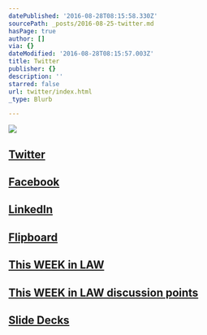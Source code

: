 ```yaml
---
datePublished: '2016-08-28T08:15:58.330Z'
sourcePath: _posts/2016-08-25-twitter.md
hasPage: true
author: []
via: {}
dateModified: '2016-08-28T08:15:57.003Z'
title: Twitter
publisher: {}
description: ''
starred: false
url: twitter/index.html
_type: Blurb

---
```

![](https://the-grid-user-content.s3-us-west-2.amazonaws.com/4ff1879b-e6a2-41a2-bb9c-4726d807cd29.jpg)

## [Twitter][0]

## [Facebook][1]

## [LinkedIn][2]

## [Flipboard][3]

## [This WEEK in LAW][4]

## [This WEEK in LAW discussion points][5]

## [Slide Decks][6]

[0]: http://twitter.com/dhowell "Twitter"
[1]: http://facebook.com/denisehowell "Facebook"
[2]: https://www.linkedin.com/in/denisehowell "LinkedIn"
[3]: https://flipboard.com/@dhowell "Flipboard"
[4]: https://twit.tv/shows/this-week-in-law "This WEEK in LAW"
[5]: https://tagpacker.com/user/thisweekinlaw "TWiL discussion points"
[6]: http://www.slideshare.net/denisehowell/presentations "Slide Decks"